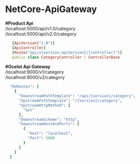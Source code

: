 # NetCore-ApiGateway
<b> #Product Api  </b>  <br>
  /localhost:5000/api/v1.0/category <br>
  /localhost:5000/api/v2.0/category
  
  ```ruby
     [ApiVersion("1.0")]
     [ApiController]
     [Route("api/v{version:apiVersion}/[controller]")]
     public class CategoryController : ControllerBase
```

<b> #Ocelot Api Gateway </b> <br>
/localhost:9000/v1/category <br>
/localhost:9000/v2/category

```ruby
  "ReRoutes": [
    {
      "DownstreamPathTemplate": "/api/{version}/category",
      "UpstreamPathTemplate": "/{version}/category",
      "UpstreamHttpMethod": [
        "Get"
      ],
      "DownstreamScheme": "http",
      "DownstreamHostAndPorts": [
        {
          "Host": "localhost",
          "Port": 5000
        }
      ]
    }
  ]
```
